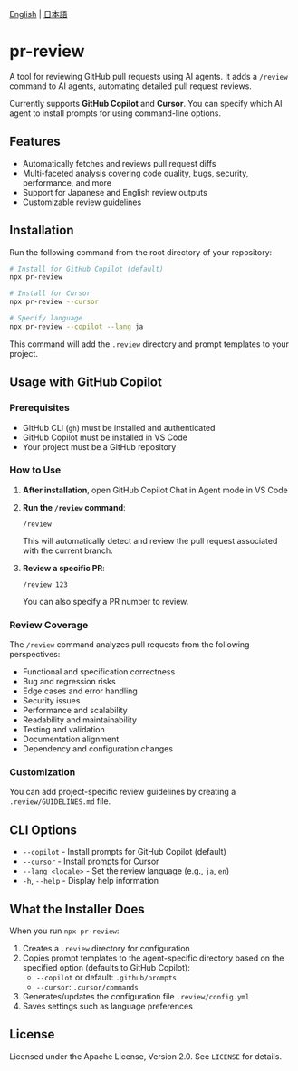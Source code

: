 [English](README.md) | [日本語](README.ja.md)

# pr-review

A tool for reviewing GitHub pull requests using AI agents. It adds a `/review` command to AI agents, automating detailed pull request reviews.

Currently supports **GitHub Copilot** and **Cursor**. You can specify which AI agent to install prompts for using command-line options.

## Features

- Automatically fetches and reviews pull request diffs
- Multi-faceted analysis covering code quality, bugs, security, performance, and more
- Support for Japanese and English review outputs
- Customizable review guidelines

## Installation

Run the following command from the root directory of your repository:

```bash
# Install for GitHub Copilot (default)
npx pr-review

# Install for Cursor
npx pr-review --cursor

# Specify language
npx pr-review --copilot --lang ja
```

This command will add the `.review` directory and prompt templates to your project.

## Usage with GitHub Copilot

### Prerequisites

- GitHub CLI (`gh`) must be installed and authenticated
- GitHub Copilot must be installed in VS Code
- Your project must be a GitHub repository

### How to Use

1. **After installation**, open GitHub Copilot Chat in Agent mode in VS Code

2. **Run the `/review` command**:

   ```
   /review
   ```

   This will automatically detect and review the pull request associated with the current branch.

3. **Review a specific PR**:

   ```
   /review 123
   ```

   You can also specify a PR number to review.

### Review Coverage

The `/review` command analyzes pull requests from the following perspectives:

- Functional and specification correctness
- Bug and regression risks
- Edge cases and error handling
- Security issues
- Performance and scalability
- Readability and maintainability
- Testing and validation
- Documentation alignment
- Dependency and configuration changes

### Customization

You can add project-specific review guidelines by creating a `.review/GUIDELINES.md` file.

## CLI Options

- `--copilot` - Install prompts for GitHub Copilot (default)
- `--cursor` - Install prompts for Cursor
- `--lang <locale>` - Set the review language (e.g., `ja`, `en`)
- `-h`, `--help` - Display help information

## What the Installer Does

When you run `npx pr-review`:

1. Creates a `.review` directory for configuration
2. Copies prompt templates to the agent-specific directory based on the specified option (defaults to GitHub Copilot):
   - `--copilot` or default: `.github/prompts`
   - `--cursor`: `.cursor/commands`
3. Generates/updates the configuration file `.review/config.yml`
4. Saves settings such as language preferences

## License

Licensed under the Apache License, Version 2.0. See `LICENSE` for details.
